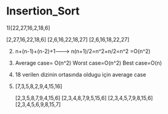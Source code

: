 # Insertion_Sort
1)[22,27,16,2,18,6]

 [2,27,16,22,18,6]
 [2,6,16,22,18,27]
 [2,6,16,18,22,27]

2) n+(n-1)+(n-2)+1---> n(n+1)/2=n^2+n/2=n^2
  =O(n^2)


3) Average case= O(n^2)
  Worst case=O(n^2)
  Best case=O(n)

4) 18 verilen dizinin ortasında oldugu için average case

5) [7,3,5,8,2,9,4,15,16]

    [2,3,5,8,7,9,4,15,6]
     [2,3,4,8,7,9,5,15,6]
     [2,3,4,5,7,9,8,15,6]
     [2,3,4,5,6,9,8,15,7]
